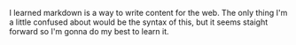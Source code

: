I learned markdown is a way to write content for the web. The only thing I'm a little confused about would be the syntax of this, but it seems staight forward so I'm gonna do my best to learn it.
